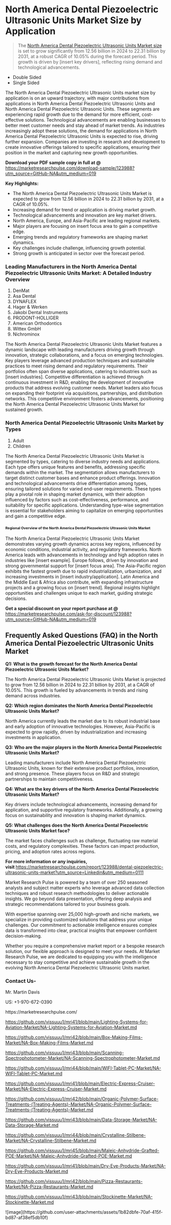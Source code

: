 <h1>North America Dental Piezoelectric Ultrasonic Units Market&nbsp;Size by Application</h1><blockquote><p>The <a href="https://marketresearchpulse.com/download-sample/123988?utm_source=GitHub-NA&amp;utm_medium=019">North America Dental Piezoelectric Ultrasonic Units Market size</a> is set to grow significantly from 12.56 billion in 2024 to 22.31 billion by 2031, at a robust CAGR of 10.05% during the forecast period. This growth is driven by [insert key drivers], reflecting rising demand and technological advancements.</p></blockquote><ul><li>Double Sided <li> Single Sided</li></ul><p>The North America Dental Piezoelectric Ultrasonic Units market size by application is on an upward trajectory, with major contributions from applications in North America Dental Piezoelectric Ultrasonic Units and North America Dental Piezoelectric Ultrasonic Units. These segments are experiencing rapid growth due to the demand for more efficient, cost-effective solutions. Technological advancements are enabling businesses to better meet customer needs and stay ahead of market trends. As industries increasingly adopt these solutions, the demand for applications in North America Dental Piezoelectric Ultrasonic Units is expected to rise, driving further expansion. Companies are investing in research and development to create innovative offerings tailored to specific applications, ensuring their position in the market and capturing new growth opportunities.</p><p><strong>Download your PDF sample copy in full at @ </strong><a href="https://marketresearchpulse.com/download-sample/123988?utm_source=GitHub-NA&amp;utm_medium=019">https://marketresearchpulse.com/download-sample/123988?utm_source=GitHub-NA&amp;utm_medium=019</a></p><p><strong>Key Highlights: </strong></p><ul><li>The North America Dental Piezoelectric Ultrasonic Units Market is expected to grow from 12.56 billion in 2024 to 22.31 billion by 2031, at a CAGR of 10.05%.</li><li>Increasing demand for trend or application is driving market growth.</li><li>Technological advancements and innovation are key market drivers.</li><li>North America, Europe, and Asia-Pacific are leading regional markets.</li><li>Major players are focusing on insert focus area to gain a competitive edge.</li><li>Emerging trends and regulatory frameworks are shaping market dynamics.</li><li>Key challenges include challenge, influencing growth potential.</li><li>Strong growth is anticipated in sector over the forecast period.</li></ul><h3>Leading Manufacturers in the North America Dental Piezoelectric Ultrasonic Units Market: A Detailed Industry Overview</h3><ol><li>DenMat</li><li>Asa Dental</li><li>DYNAFLEX</li><li>Hager & Werken</li><li>Jakobi Dental Instruments</li><li>PRODONT-HOLLIGER</li><li>American Orthodontics</li><li>Wittex GmbH</li><li>Nichrominox</li></ol><div class="flex max-w-full flex-col flex-grow"><div class="min-h-8 text-message flex w-full flex-col items-end gap-2 whitespace-normal break-words [.text-message+&amp;]:mt-5" dir="auto" data-message-author-role="assistant" data-message-id="fd8432e4-4910-450d-b182-61b7bfb0a01f" data-message-model-slug="gpt-4o"><div class="flex w-full flex-col gap-1 empty:hidden first:pt-[3px]"><div class="markdown prose w-full break-words dark:prose-invert light"><p>The North America Dental Piezoelectric Ultrasonic Units Market features a dynamic landscape with leading manufacturers driving growth through innovation, strategic collaborations, and a focus on emerging technologies. Key players leverage advanced production techniques and sustainable practices to meet rising demand and regulatory requirements. Their portfolios often span diverse applications, catering to industries such as [insert industries]. Competitive differentiation is achieved through continuous investment in R&amp;D, enabling the development of innovative products that address evolving customer needs. Market leaders also focus on expanding their footprint via acquisitions, partnerships, and distribution networks. This competitive environment fosters advancements, positioning the North America Dental Piezoelectric Ultrasonic Units Market for sustained growth.</p></div></div></div></div><h3>North America Dental Piezoelectric Ultrasonic Units Market by Types</h3><ol><li>Adult <li> Children</li></ol><div class="flex max-w-full flex-col flex-grow"><div class="min-h-8 text-message flex w-full flex-col items-end gap-2 whitespace-normal break-words [.text-message+&amp;]:mt-5" dir="auto" data-message-author-role="assistant" data-message-id="084470be-0bb7-4664-bddf-5156b4f41249" data-message-model-slug="gpt-4o-mini"><div class="flex w-full flex-col gap-1 empty:hidden first:pt-[3px]"><div class="markdown prose w-full break-words dark:prose-invert light"><p>The North America Dental Piezoelectric Ultrasonic Units Market is segmented by types, catering to diverse industry needs and applications. Each type offers unique features and benefits, addressing specific demands within the market. The segmentation allows manufacturers to target distinct customer bases and enhance product offerings. Innovation and technological advancements drive differentiation among types, ensuring tailored solutions for varied end-user requirements. These types play a pivotal role in shaping market dynamics, with their adoption influenced by factors such as cost-effectiveness, performance, and suitability for specific applications. Understanding type-wise segmentation is essential for stakeholders aiming to capitalize on emerging opportunities and gain a competitive edge.</p></div></div></div></div><h3><span style="font-size: 11px;">Regional Overview of the North America Dental Piezoelectric Ultrasonic Units Market</span></h3><div class="flex max-w-full flex-col flex-grow"><div class="min-h-8 text-message flex w-full flex-col items-end gap-2 whitespace-normal break-words [.text-message+&amp;]:mt-5" dir="auto" data-message-author-role="assistant" data-message-id="e9038762-ce64-4e30-91c9-9bd413514231" data-message-model-slug="gpt-4o-mini"><div class="flex w-full flex-col gap-1 empty:hidden first:pt-[3px]"><div class="markdown prose w-full break-words dark:prose-invert light"><p>The North America Dental Piezoelectric Ultrasonic Units Market demonstrates varying growth dynamics across key regions, influenced by economic conditions, industrial activity, and regulatory frameworks. North America leads with advancements in technology and high adoption rates in industries like [insert example]. Europe follows, driven by innovation and strong governmental support for [insert focus area]. The Asia-Pacific region exhibits the fastest growth due to rapid industrialization, urbanization, and increasing investments in [insert industry/application]. Latin America and the Middle East &amp; Africa also contribute, with expanding infrastructure projects and a growing focus on [insert trend]. Regional insights highlight opportunities and challenges unique to each market, guiding strategic decisions.</p></div></div></div></div><p><strong>Get a special discount on your report purchase at @ </strong><a href="https://marketresearchpulse.com/ask-for-discount/123988?utm_source=GitHub-NA&amp;utm_medium=019">https://marketresearchpulse.com/ask-for-discount/123988?utm_source=GitHub-NA&amp;utm_medium=019</a></p><h2>Frequently Asked Questions (FAQ) in the North America Dental Piezoelectric Ultrasonic Units Market</h2><p><strong>Q1: What is the growth forecast for the North America Dental Piezoelectric Ultrasonic Units Market?</strong></p><p>The North America Dental Piezoelectric Ultrasonic Units Market is projected to grow from 12.56 billion in 2024 to 22.31 billion by 2031, at a CAGR of 10.05%. This growth is fueled by advancements in trends and rising demand across industries.</p><p><strong>Q2: Which region dominates the North America Dental Piezoelectric Ultrasonic Units Market?</strong></p><p>North America currently leads the market due to its robust industrial base and early adoption of innovative technologies. However, Asia-Pacific is expected to grow rapidly, driven by industrialization and increasing investments in application.</p><p><strong>Q3: Who are the major players in the North America Dental Piezoelectric Ultrasonic Units Market?</strong></p><p>Leading manufacturers include North America Dental Piezoelectric Ultrasonic Units, known for their extensive product portfolios, innovation, and strong presence. These players focus on R&amp;D and strategic partnerships to maintain competitiveness.</p><p><strong>Q4: What are the key drivers of the North America Dental Piezoelectric Ultrasonic Units Market?</strong></p><p>Key drivers include technological advancements, increasing demand for application, and supportive regulatory frameworks. Additionally, a growing focus on sustainability and innovation is shaping market dynamics.</p><p><strong>Q5: What challenges does the North America Dental Piezoelectric Ultrasonic Units Market face?</strong></p><p>The market faces challenges such as challenge, fluctuating raw material costs, and regulatory complexities. These factors can impact production, pricing, and adoption rates across regions.</p><p><strong>For more information or any inquiries, visit&nbsp;</strong><a href="https://marketresearchpulse.com/report/123988/dental-piezoelectric-ultrasonic-units-market?utm_source=Linkedin&utm_medium=0111">https://marketresearchpulse.com/report/123988/dental-piezoelectric-ultrasonic-units-market?utm_source=Linkedin&utm_medium=0111</a></p><p>Market Research Pulse is powered by a team of over 250 seasoned analysts and subject matter experts who leverage advanced data collection techniques and robust research methodologies to deliver actionable insights. We go beyond data presentation, offering deep analysis and strategic recommendations tailored to your business goals.</p><p>With expertise spanning over 25,000 high-growth and niche markets, we specialize in providing customized solutions that address your unique challenges. Our commitment to actionable intelligence ensures complex data is transformed into clear, practical insights that empower confident decision-making.</p><p>Whether you require a comprehensive market report or a bespoke research solution, our flexible approach is designed to meet your needs. At Market Research Pulse, we are dedicated to equipping you with the intelligence necessary to stay competitive and achieve sustainable growth in the evolving North America Dental Piezoelectric Ultrasonic Units market.</p><h3><strong>Contact Us-</strong></h3><p>Mr. Martin Davis</p><p>US: +1-970-672-0390</p><p>https://marketresearchpulse.com/</p><p><a href="https://github.com/vissuuu1/mri41/blob/main/Lighting-Systems-for-Aviation-Market/NA-Lighting-Systems-for-Aviation-Market.md">https://github.com/vissuuu1/mri41/blob/main/Lighting-Systems-for-Aviation-Market/NA-Lighting-Systems-for-Aviation-Market.md</a></p><p><a href="https://github.com/vissuuu1/mri42/blob/main/Box-Making-Films-Market/NA-Box-Making-Films-Market.md">https://github.com/vissuuu1/mri42/blob/main/Box-Making-Films-Market/NA-Box-Making-Films-Market.md</a></p><p><a href="https://github.com/vissuuu1/mri43/blob/main/Scanning-Spectrophotometer-Market/NA-Scanning-Spectrophotometer-Market.md">https://github.com/vissuuu1/mri43/blob/main/Scanning-Spectrophotometer-Market/NA-Scanning-Spectrophotometer-Market.md</a></p><p><a href="https://github.com/vissuuu1/mri44/blob/main/WIFI-Tablet-PC-Market/NA-WIFI-Tablet-PC-Market.md">https://github.com/vissuuu1/mri44/blob/main/WIFI-Tablet-PC-Market/NA-WIFI-Tablet-PC-Market.md</a></p><p><a href="https://github.com/vissuuu1/mri41/blob/main/Electric-Express-Cruiser-Market/NA-Electric-Express-Cruiser-Market.md">https://github.com/vissuuu1/mri41/blob/main/Electric-Express-Cruiser-Market/NA-Electric-Express-Cruiser-Market.md</a></p><p><a href="https://github.com/vissuuu1/mri42/blob/main/Organic-Polymer-Surface-Treatments-(Treating-Agents)-Market/NA-Organic-Polymer-Surface-Treatments-(Treating-Agents)-Market.md">https://github.com/vissuuu1/mri42/blob/main/Organic-Polymer-Surface-Treatments-(Treating-Agents)-Market/NA-Organic-Polymer-Surface-Treatments-(Treating-Agents)-Market.md</a></p><p><a href="https://github.com/vissuuu1/mri43/blob/main/Data-Storage-Market/NA-Data-Storage-Market.md">https://github.com/vissuuu1/mri43/blob/main/Data-Storage-Market/NA-Data-Storage-Market.md</a></p><p><a href="https://github.com/vissuuu1/mri44/blob/main/Crystalline-Stilbene-Market/NA-Crystalline-Stilbene-Market.md">https://github.com/vissuuu1/mri44/blob/main/Crystalline-Stilbene-Market/NA-Crystalline-Stilbene-Market.md</a></p><p><a href="https://github.com/vissuuu1/mri45/blob/main/Maleic-Anhydride-Grafted-POE-Market/NA-Maleic-Anhydride-Grafted-POE-Market.md">https://github.com/vissuuu1/mri45/blob/main/Maleic-Anhydride-Grafted-POE-Market/NA-Maleic-Anhydride-Grafted-POE-Market.md</a></p><p><a href="https://github.com/vissuuu1/mri41/blob/main/Dry-Eye-Products-Market/NA-Dry-Eye-Products-Market.md">https://github.com/vissuuu1/mri41/blob/main/Dry-Eye-Products-Market/NA-Dry-Eye-Products-Market.md</a></p><p><a href="https://github.com/vissuuu1/mri42/blob/main/Pizza-Restaurants-Market/NA-Pizza-Restaurants-Market.md">https://github.com/vissuuu1/mri42/blob/main/Pizza-Restaurants-Market/NA-Pizza-Restaurants-Market.md</a></p><p><a href="https://github.com/vissuuu1/mri43/blob/main/Stockinette-Market/NA-Stockinette-Market.md">https://github.com/vissuuu1/mri43/blob/main/Stockinette-Market/NA-Stockinette-Market.md</a></p>
![image](https://github.com/user-attachments/assets/1b82dbfe-70af-415f-bd87-af38ef5db10f)
